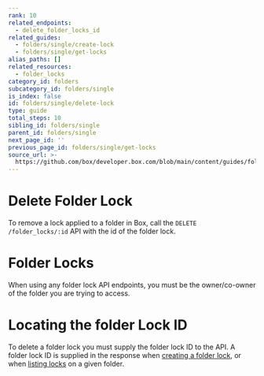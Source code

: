 ```yaml
---
rank: 10
related_endpoints:
  - delete_folder_locks_id
related_guides:
  - folders/single/create-lock
  - folders/single/get-locks
alias_paths: []
related_resources:
  - folder_locks
category_id: folders
subcategory_id: folders/single
is_index: false
id: folders/single/delete-lock
type: guide
total_steps: 10
sibling_id: folders/single
parent_id: folders/single
next_page_id: ''
previous_page_id: folders/single/get-locks
source_url: >-
  https://github.com/box/developer.box.com/blob/main/content/guides/folders/single/delete-lock.md
---
```

# Delete Folder Lock

To remove a lock applied to a folder in Box, call the
`DELETE /folder_locks/:id` API with the id of the folder lock.

<Message type='notice'>

# Folder Locks

When using any folder lock API endpoints, you must be the owner/co-owner of
the folder you are trying to access.

</Message>

<Samples id='delete_folder_locks_id' >

</Samples>

<Message type='notice'>

# Locating the folder Lock ID

To delete a folder lock you must supply the folder lock ID to the API. A
folder lock ID is supplied in the response when
[creating a folder lock](g://folders/single/create-lock/), or
when [listing locks](g://folders/single/get-locks/) on a given folder.

</Message>